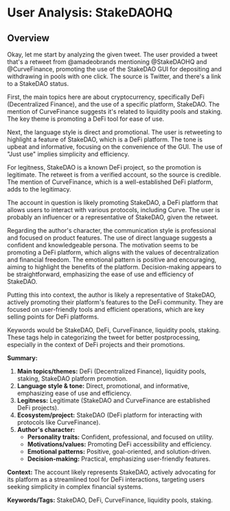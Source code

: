 # User Analysis: StakeDAOHQ

## Overview

<think>
Okay, let me start by analyzing the given tweet. The user provided a tweet that's a retweet from @amadeobrands mentioning @StakeDAOHQ and @CurveFinance, promoting the use of the StakeDAO GUI for depositing and withdrawing in pools with one click. The source is Twitter, and there's a link to a StakeDAO status.

First, the main topics here are about cryptocurrency, specifically DeFi (Decentralized Finance), and the use of a specific platform, StakeDAO. The mention of CurveFinance suggests it's related to liquidity pools and staking. The key theme is promoting a DeFi tool for ease of use.

Next, the language style is direct and promotional. The user is retweeting to highlight a feature of StakeDAO, which is a DeFi platform. The tone is upbeat and informative, focusing on the convenience of the GUI. The use of "Just use" implies simplicity and efficiency.

For legitness, StakeDAO is a known DeFi project, so the promotion is legitimate. The retweet is from a verified account, so the source is credible. The mention of CurveFinance, which is a well-established DeFi platform, adds to the legitimacy.

The account in question is likely promoting StakeDAO, a DeFi platform that allows users to interact with various protocols, including Curve. The user is probably an influencer or a representative of StakeDAO, given the retweet.

Regarding the author's character, the communication style is professional and focused on product features. The use of direct language suggests a confident and knowledgeable persona. The motivation seems to be promoting a DeFi platform, which aligns with the values of decentralization and financial freedom. The emotional pattern is positive and encouraging, aiming to highlight the benefits of the platform. Decision-making appears to be straightforward, emphasizing the ease of use and efficiency of StakeDAO.

Putting this into context, the author is likely a representative of StakeDAO, actively promoting their platform's features to the DeFi community. They are focused on user-friendly tools and efficient operations, which are key selling points for DeFi platforms.

Keywords would be StakeDAO, DeFi, CurveFinance, liquidity pools, staking. These tags help in categorizing the tweet for better postprocessing, especially in the context of DeFi projects and their promotions.
</think>

**Summary:**  
1. **Main topics/themes:** DeFi (Decentralized Finance), liquidity pools, staking, StakeDAO platform promotion.  
2. **Language style & tone:** Direct, promotional, and informative, emphasizing ease of use and efficiency.  
3. **Legitness:** Legitimate (StakeDAO and CurveFinance are established DeFi projects).  
4. **Ecosystem/project:** StakeDAO (DeFi platform for interacting with protocols like CurveFinance).  
5. **Author's character:**  
   - **Personality traits:** Confident, professional, and focused on utility.  
   - **Motivations/values:** Promoting DeFi accessibility and efficiency.  
   - **Emotional patterns:** Positive, goal-oriented, and solution-driven.  
   - **Decision-making:** Practical, emphasizing user-friendly features.  

**Context:** The account likely represents StakeDAO, actively advocating for its platform as a streamlined tool for DeFi interactions, targeting users seeking simplicity in complex financial systems.  

**Keywords/Tags:** StakeDAO, DeFi, CurveFinance, liquidity pools, staking.